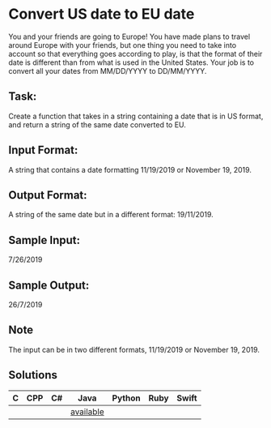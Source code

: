 # Convert US date to EU date 
 
You and your friends are going to Europe! You have made plans to travel around Europe with your friends, but one thing you need to take into account so that everything goes according to play, is that the format of their date is different than from what is used in the United States. Your job is to convert all your dates from MM/DD/YYYY to DD/MM/YYYY. 
 
## Task:  
Create a function that takes in a string containing a date that is in US format, and return a string of the same date converted to EU. 
 
## Input Format:  
A string that contains a date formatting 11/19/2019 or November 19, 2019. 
 
## Output Format:  
A string of the same date but in a different format: 19/11/2019. 
 
## Sample Input:  
7/26/2019 
 
## Sample Output:  
26/7/2019

## Note
The input can be in two different formats, 11/19/2019 or November 19, 2019.

## Solutions

 C | CPP | C# | Java | Python | Ruby | Swift
---|-----|----|------|--------|------|------
   |     |    |      | [available](https://raw.githubusercontent.com/chankruze/challenges/master/sololearn/US2EUDate/US_To_EU_Date.py) |  | 